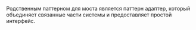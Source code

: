 Родственным паттерном для моста является паттерн адаптер, который объединяет связанные части системы и предоставляет
простой интерфейс.